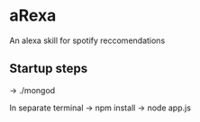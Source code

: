 # aRexa
An alexa skill for spotify reccomendations


## Startup steps

-> ./mongod

In separate terminal
-> npm install
-> node app.js
